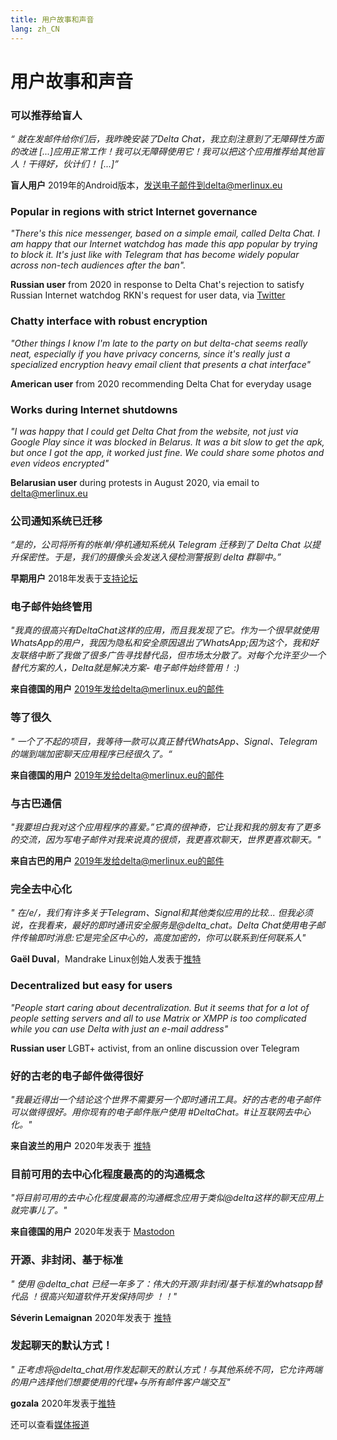 ```yaml
---
title: 用户故事和声音
lang: zh_CN
---
```


# 用户故事和声音


### 可以推荐给盲人

_“ 就在发邮件给你们后，我昨晚安装了Delta Chat，我立刻注意到了无障碍性方面的改进 [...]应用正常工作！我可以无障碍使用它！我可以把这个应用推荐给其他盲人！干得好，伙计们！ [...]”_

**盲人用户** 2019年的Android版本，发送电子邮件到delta@merlinux.eu

### Popular in regions with strict Internet governance

_"There's this nice messenger, based on a simple email, called Delta Chat. I am happy that our Internet watchdog has made this app popular by trying to block it. It's just like with Telegram that has become widely popular across non-tech audiences after the ban"._ 

**Russian user** from 2020 in response to Delta Chat's rejection to satisfy Russian Internet watchdog RKN's request for user data, via [Twitter](https://twitter.com/Alex0s/status/1256841124427313153)

### Chatty interface with robust encryption

_"Other things I know I'm late to the party on but delta-chat seems really neat, especially if you have privacy concerns, since it's really just a specialized encryption heavy email client that presents a chat interface"_

**American user** from 2020 recommending Delta Chat for everyday usage

### Works during Internet shutdowns

_"I was happy that I could get Delta Chat from the website, not just via Google Play since it was blocked in Belarus. It was a bit slow to get the apk, but once I got the app, it worked just fine. We could share some photos and even videos encrypted"_ 

**Belarusian user** during protests in August 2020, via email to delta@merlinux.eu

### 公司通知系统已迁移

_“是的，公司将所有的帐单/停机通知系统从 Telegram 迁移到了 Delta Chat 以提升保密性。于是，我们的摄像头会发送入侵检测警报到 delta 群聊中。”_

**早期用户** 2018年发表于[支持论坛](https://support.delta.chat/t/clear-chat-function/163/6)


### 电子邮件始终管用

_"我真的很高兴有DeltaChat这样的应用，而且我发现了它。作为一个很早就使用WhatsApp的用户，我因为隐私和安全原因退出了WhatsApp;因为这个，我和好友联络中断了我做了很多广告寻找替代品，但市场太分散了。对每个允许至少一个替代方案的人，Delta就是解决方案- 电子邮件始终管用！ :)_

**来自德国的用户** 2019年发给delta@merlinux.eu的邮件


### 等了很久

_" 一个了不起的项目，我等待一款可以真正替代WhatsApp、Signal、Telegram的端到端加密聊天应用程序已经很久了。“_

**来自德国的用户** 2019年发给delta@merlinux.eu的邮件


### 与古巴通信

_"我要坦白我对这个应用程序的喜爱。”它真的很神奇，它让我和我的朋友有了更多的交流，因为写电子邮件对我来说真的很烦，我更喜欢聊天，世界更喜欢聊天。"_

**来自古巴的用户** 2019年发给delta@merlinux.eu的邮件


### 完全去中心化

_" 在/e/，我们有许多关于Telegram、Signal和其他类似应用的比较... 但我必须说，在我看来，最好的即时通讯安全服务是@delta_chat。Delta Chat使用电子邮件传输即时消息:它是完全区中心的，高度加密的，你可以联系到任何联系人"_

**Gaël Duval**，Mandrake Linux创始人发表于[推特](https://twitter.com/gael_duval/status/1122906779002777600)

### Decentralized but easy for users

_"People start caring about decentralization. But it seems that for a lot of people setting servers and all to use Matrix or XMPP is too complicated while you can use Delta with just an e-mail address"_

**Russian user** LGBT+ activist, from an online discussion over Telegram

### 好的古老的电子邮件做得很好

_"我最近得出一个结论这个世界不需要另一个即时通讯工具。好的古老的电子邮件可以做得很好。用你现有的电子邮件账户使用 #DeltaChat。#让互联网去中心化。"_

**来自波兰的用户** 2020年发表于 [推特](https://twitter.com/MichalNarecki/status/1280820973902745600)


### 目前可用的去中心化程度最高的的沟通概念

_"将目前可用的去中心化程度最高的沟通概念应用于类似@delta这样的聊天应用上就完事儿了。"_

**来自德国的用户** 2020年发表于 [Mastodon](https://mastodon.bayern/@binaryflo85/103273050438673883)


### 开源、非封闭、基于标准

_" 使用 @delta_chat 已经一年多了：伟大的开源/非封闭/基于标准的whatsapp替代品 ！很高兴知道软件开发保持同步 ！！"_

**Séverin Lemaignan** 2020年发表于 [推特](https://twitter.com/skadge/status/1276515066393878529)


### 发起聊天的默认方式！

_" 正考虑将@delta_chat用作发起聊天的默认方式！与其他系统不同，它允许两端的用户选择他们想要使用的代理+与所有邮件客户端交互"_

**gozala** 2020年发表于[推特](https://twitter.com/gozala/status/1281346020664729600)


还可以查看[媒体报道](references)
